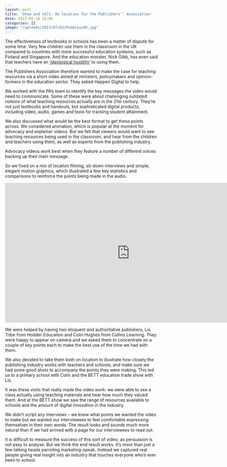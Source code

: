 ```yaml
---
layout: post
title: 'Show and tell: On location for the Publishers'' Association'
date: 2017-05-18 23:04
categories: []
image: "/uploads/2017/07/03/PubAssoc05.jpg"
---
```

The effectiveness of textbooks in schools has been a matter of dispute for some time. Very few children use them in the classroom in the UK compared to countries with more successful education systems, such as Finland and Singapore. And the education minister, Nick Gibb, has even said that teachers have an [‘ideological hostility’](http://www.bbc.co.uk/news/education-30129639) to using them.

The Publishers Association therefore wanted to make the case for teaching resources via a short video aimed at ministers, policymakers and opinion-formers in the education sector. They asked Happen Digital to help.

We worked with the PA’s team to identify the key messages the video would need to communicate. Some of these were about challenging outdated notions of what teaching resources actually are in the 21st century. They’re not just textbooks and handouts, but sophisticated digital products, including video, audio, games and tools for tracking student attainment.

We also discussed what would be the best format to get these points across. We considered animation, which is popular at the moment for advocacy and explainer videos. But we felt that viewers would want to see teaching resources being used in the classroom, and hear from the children and teachers using them, as well as experts from the publishing industry.

Advocacy videos work best when they feature a number of different voices backing up their main message.

So we fixed on a mix of location filming, sit-down interviews and simple, elegant motion graphics, which illustrated a few key statistics and comparisons to reinforce the points being made in the audio.

<iframe width="820" height="461" src="https://www.youtube.com/embed/qOYFngHe_c4" frameborder="0" allowfullscreen=""></iframe>

We were helped by having two eloquent and authoritative publishers, Lis Tribe from Hodder Education and Colin Hughes from Collins Learning. They were happy to appear on camera and we asked them to concentrate on a couple of key points each to make the best use of the time we had with them.

We also decided to take them both on location to illustrate how closely the publishing industry works with teachers and schools; and make sure we had some good shots to accompany the points they were making. This led us to a primary school with Colin and the BETT education trade show with Lis.

It was these visits that really made the video work: we were able to see a class actually using teaching materials and hear how much they valued them. And at the BETT show we saw the range of resources available to schools and the amount of digital innovation in the industry.

We didn’t script any interviews – we knew what points we wanted the video to make but we wanted our interviewees to feel comfortable expressing themselves in their own words. The result looks and sounds much more natural than if we had arrived with a page for our interviewees to read out.

It is difficult to measure the success of this sort of video, as persuasion is not easy to analyse. But we think the end result works. It’s more than just a few talking heads parroting marketing-speak. Instead we captured real people giving real insight into an industry that touches everyone who’s ever been to school.